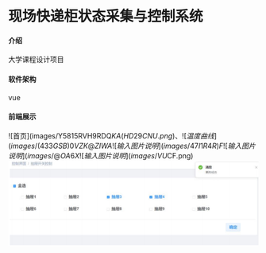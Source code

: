 # 现场快递柜状态采集与控制系统

#### 介绍
大学课程设计项目

#### 软件架构
vue

#### 前端展示
![首页](images/Y5815RVH9RDQ$KA(HD29CNU.png)、
![温度曲线](images/(433GSB)0VZK@ZIWA%5D2(JSN.png)
![输入图片说明](images/47I1R4R)F%5D_N8CGR5CGUYDW.png)
![输入图片说明](images/@OA6X%5D%5DON%7BSQVR8%25ZI%5D5C8H.png)
![输入图片说明](images/VU%7BQ9OR%60B2)NTBI@%5B46%5D$CF.png)
![输入图片说明](images/P8P8D2YV%5BHXGCIZPZB4KP2A.png)